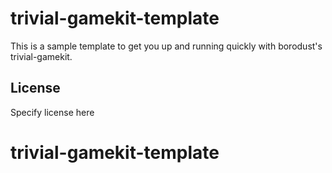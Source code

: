 # trivial-gamekit-template

This is a sample template to get you up and running quickly with borodust's trivial-gamekit.

## License

Specify license here

# trivial-gamekit-template
